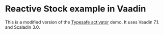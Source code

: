 # Reactive Stock example in Vaadin

This is a modified version of the [Typesafe activator](http://typesafe.com/platform/getstarted) demo. It uses Vaadin 7.1. and Scaladin 3.0.